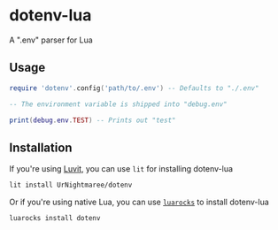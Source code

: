 # dotenv-lua
A ".env" parser for Lua

## Usage
```lua
require 'dotenv'.config('path/to/.env') -- Defaults to "./.env"

-- The environment variable is shipped into "debug.env"

print(debug.env.TEST) -- Prints out "test"
```

## Installation
If you're using [Luvit](https://luvit.io), you can use `lit` for installing dotenv-lua
```bash
lit install UrNightmaree/dotenv
```
Or if you're using native Lua, you can  use [`luarocks`](https://luarocks.org) to install dotenv-lua
```bash
luarocks install dotenv
```
